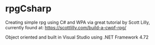 # rpgCsharp
Creating simple rpg using C# and WPA via great tutorial by Scott Lilly, currently found at: https://scottlilly.com/build-a-cwpf-rpg/

Object oriented and built in Visual Studio using .NET Framework 4.72
